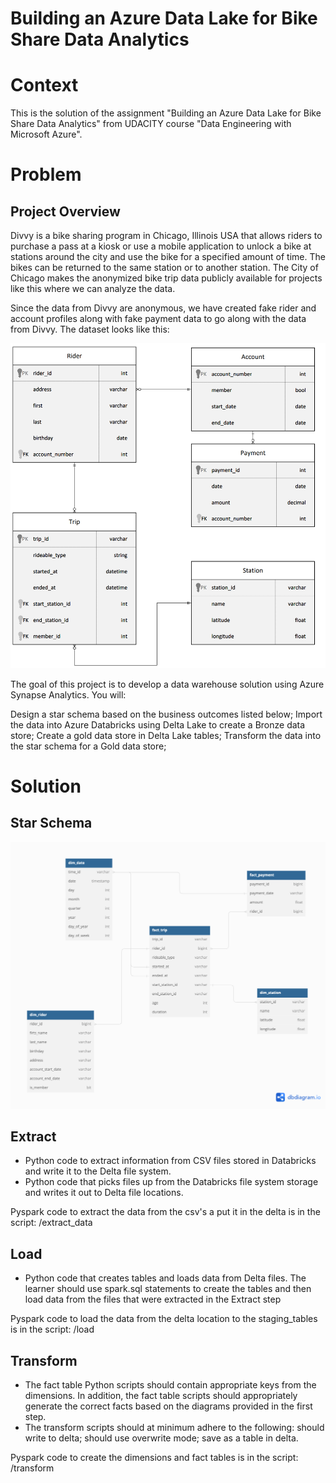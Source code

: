 Building an Azure Data Lake for Bike Share Data Analytics
==============================================================

# Context

This is the solution of the assignment "Building an Azure Data Lake for Bike Share Data Analytics" from
UDACITY course "Data Engineering with Microsoft Azure".

# Problem

## Project Overview

Divvy is a bike sharing program in Chicago, Illinois USA that allows riders to purchase a pass at a kiosk or
use a mobile application to unlock a bike at stations around the city and use the bike for a specified amount
of time.
The bikes can be returned to the same station or to another station.
The City of Chicago makes the anonymized bike trip data publicly available for projects like this where we can
analyze the data.

Since the data from Divvy are anonymous, we have created fake rider and account profiles along with fake payment
data to go along with the data from Divvy. The dataset looks like this:


![initial model](/model.png)

The goal of this project is to develop a data warehouse solution using Azure Synapse Analytics. You will:

Design a star schema based on the business outcomes listed below;
Import the data into Azure Databricks using Delta Lake to create a Bronze data store;
Create a gold data store in Delta Lake tables;
Transform the data into the star schema for a Gold data store;

# Solution

## Star Schema

![star schema](/schema.png)

## Extract
- Python code to extract information from CSV files stored in Databricks and write it to the Delta file system.
- Python code that picks files up from the Databricks file system storage and writes it out to Delta file locations.

Pyspark code to extract the data from the csv's a put it in the delta is in the script: /extract_data

## Load
- Python code that creates tables and loads data from Delta files. The learner should use spark.sql statements to create the
tables and then load data from the files that were extracted in the Extract step

Pyspark code to load the data from the delta location to the staging_tables is in the script: /load

## Transform
- The fact table Python scripts should contain appropriate keys from the dimensions. In addition, the fact table 
scripts should appropriately generate the correct facts based on the diagrams provided in the first step.
- The transform scripts should at minimum adhere to the following: should write to delta; should use overwrite mode;
save as a table in delta.

Pyspark code to create the dimensions and fact tables is in the script: /transform






